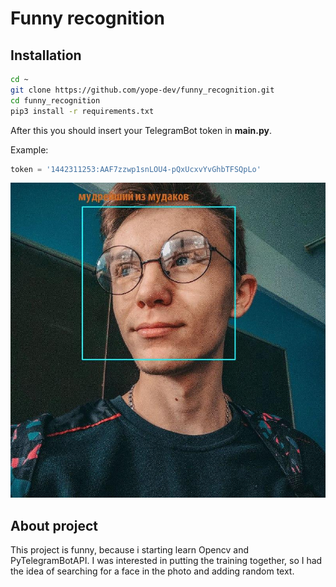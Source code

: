 # Funny recognition

## Installation

```bash
cd ~
git clone https://github.com/yope-dev/funny_recognition.git
cd funny_recognition
pip3 install -r requirements.txt
```

After this you should insert your TelegramBot token in **main.py**.

Example:

```python
token = '1442311253:AAF7zzwp1snLOU4-pQxUcxvYvGhbTFSQpLo'
```

![Alt text](example_of_work.jpg "Example of work")

## About project

This project is funny, because i starting learn Opencv and PyTelegramBotAPI.
I was interested in putting the training together, so I had the idea of searching for a face in the photo and adding random text.
